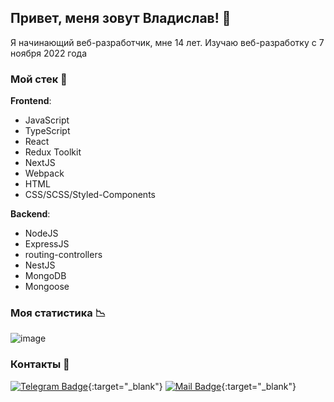 ## Привет, меня зовут Владислав! 👋

Я начинающий веб-разработчик, мне 14 лет. Изучаю веб-разработку с 7 ноября 2022 года

### Мой стек 🧰

**Frontend**:
- JavaScript
- TypeScript
- React
- Redux Toolkit
- NextJS
- Webpack
- HTML
- CSS/SCSS/Styled-Components

**Backend**:
- NodeJS
- ExpressJS
- routing-controllers
- NestJS
- MongoDB
- Mongoose

### Моя статистика 📉

![image](https://www.codewars.com/users/qann1st/badges/large)

### Контакты 📱

[![Telegram Badge](https://img.shields.io/badge/Telegram-0077B5?style=for-the-badge&logo=Telegram&logoColor=white)](https://t.me/qann1st){:target="_blank"}
[![Mail Badge](https://img.shields.io/badge/-Gmail-%23333?style=for-the-badge&logo=gmail&logoColor=white)](mailto:bllxy67@gmail.com){:target="_blank"}

